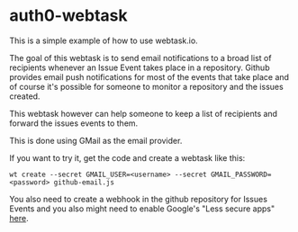 # auth0-webtask

This is a simple example of how to use webtask.io.

The goal of this webtask is to send email notifications to a broad list of recipients whenever an Issue Event takes place in a repository. Github provides email push notifications for most of the events that take place and of course it's possible for someone to monitor a repository and the issues created.

This webtask however can help someone to keep a list of recipients and forward the issues events to them.

This is done using GMail as the email provider.

If you want to try it, get the code and create a webtask like this:

```
wt create --secret GMAIL_USER=<username> --secret GMAIL_PASSWORD=<password> github-email.js
```

You also need to create a webhook in the github repository for Issues Events and you also might need to enable Google's "Less secure apps" [here](https://myaccount.google.com/lesssecureapps). 
